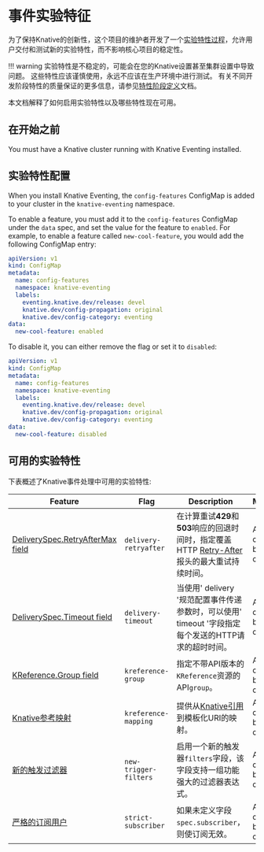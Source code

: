 # 事件实验特征

为了保持Knative的创新性，这个项目的维护者开发了一个[实验特性过程](https://github.com/knative/eventing/blob/main/docs/experimental-features.md)，允许用户交付和测试新的实验特性，而不影响核心项目的稳定性。

<!--TODO: Add note about HOW / where users can provide feedback, otherwise there's not much point mentioning that-->

!!! warning
    实验特性是不稳定的，可能会在您的Knative设置甚至集群设置中导致问题。
    这些特性应该谨慎使用，永远不应该在生产环境中进行测试。
    有关不同开发阶段特性的质量保证的更多信息，请参见[特性阶段定义](https://github.com/knative/eventing/blob/main/docs/experimental-features.md#stage-definition)文档。

本文档解释了如何启用实验特性以及哪些特性现在可用。

## 在开始之前

You must have a Knative cluster running with Knative Eventing installed.

## 实验特性配置

When you install Knative Eventing, the `config-features` ConfigMap is added to
your cluster in the `knative-eventing` namespace.

To enable a feature, you must add it to the `config-features` ConfigMap
under the `data` spec, and set the value for the feature to `enabled`. For
example, to enable a feature called `new-cool-feature`, you would add the
following ConfigMap entry:

```yaml
apiVersion: v1
kind: ConfigMap
metadata:
  name: config-features
  namespace: knative-eventing
  labels:
    eventing.knative.dev/release: devel
    knative.dev/config-propagation: original
    knative.dev/config-category: eventing
data:
  new-cool-feature: enabled
```

To disable it, you can either remove the flag or set it to `disabled`:

```yaml
apiVersion: v1
kind: ConfigMap
metadata:
  name: config-features
  namespace: knative-eventing
  labels:
    eventing.knative.dev/release: devel
    knative.dev/config-propagation: original
    knative.dev/config-category: eventing
data:
  new-cool-feature: disabled
```

## 可用的实验特性

下表概述了Knative事件处理中可用的实验特性:

| Feature                                                    | Flag                  | Description                                                                                                                                                 | Maturity                   |
| ---------------------------------------------------------- | --------------------- | ----------------------------------------------------------------------------------------------------------------------------------------------------------- | -------------------------- |
| [DeliverySpec.RetryAfterMax field](delivery-retryafter.md) | `delivery-retryafter` | 在计算重试**429**和**503**响应的回退时间时，指定覆盖HTTP [Retry-After](https://datatracker.ietf.org/doc/html/rfc7231#section-7.1.3)报头的最大重试持续时间。 | Alpha, disabled by default |
| [DeliverySpec.Timeout field](delivery-timeout.md)          | `delivery-timeout`    | 当使用' delivery '规范配置事件传递参数时，可以使用' timeout '字段指定每个发送的HTTP请求的超时时间。                                                         | Alpha, disabled by default |
| [KReference.Group field](kreference-group.md)              | `kreference-group`    | 指定不带API版本的`KReference`资源的API`group`。                                                                                                             | Alpha, disabled by default |
| [Knative参考映射](kreference-mapping.md)                   | `kreference-mapping`  | 提供从[Knative引用](https://github.com/knative/specs/blob/main/specs/eventing/overview.md#destination)到模板化URI的映射。                                   | Alpha, disabled by default |
| [新的触发过滤器](new-trigger-filters.md)                   | `new-trigger-filters` | 启用一个新的触发器`filters`字段，该字段支持一组功能强大的过滤器表达式。                                                                                     | Alpha, disabled by default |
| [严格的订阅用户](strict-subscriber.md)                     | `strict-subscriber`   | 如果未定义字段`spec.subscriber`，则使订阅无效。                                                                                                             | Alpha, disabled by default |
